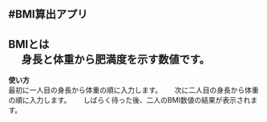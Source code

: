 #BMI算出アプリ
---
**BMIとは**  
　
身長と体重から肥満度を示す数値です。  
---
**使い方**  
最初に一人目の身長から体重の順に入力します。　　
次に二人目の身長から体重の順に入力します。　　
しばらく待った後、二人のBMI数値の結果が表示されます。
